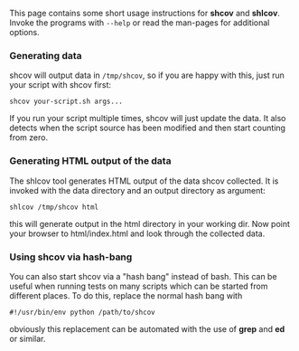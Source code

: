 This page contains some short usage instructions for **shcov** and **shlcov**. Invoke the programs  with `--help` or read the man-pages for additional options.

### Generating data ###

shcov will output data in `/tmp/shcov`, so if you are happy with this,
just run your script with shcov first:

```
shcov your-script.sh args...
```

If you run your script multiple times, shcov will just update the
data. It also detects when the script source has been modified and
then start counting from zero.

### Generating HTML output of the data ###
The shlcov tool generates HTML output of the data shcov collected. It
is invoked with the data directory and an output directory as
argument:

```
shlcov /tmp/shcov html
```

this will generate output in the html directory in your working
dir. Now point your browser to html/index.html and look through the
collected data.

### Using shcov via hash-bang ###
You can also start shcov via a "hash bang" instead of bash. This can be useful when running tests on many scripts which can be started from different places. To do this, replace the normal hash bang with

```
#!/usr/bin/env python /path/to/shcov
```

obviously this replacement can be automated with the use of **grep** and **ed** or similar.